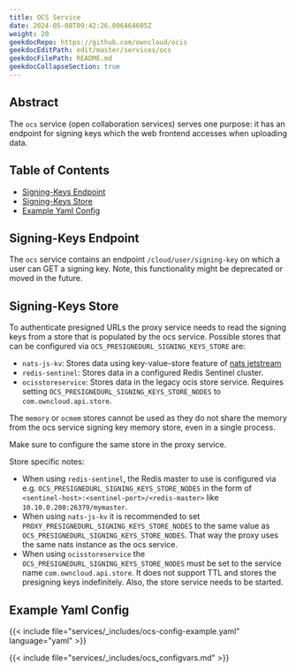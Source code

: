 ```yaml
---
title: OCS Service
date: 2024-05-08T09:42:26.096464605Z
weight: 20
geekdocRepo: https://github.com/owncloud/ocis
geekdocEditPath: edit/master/services/ocs
geekdocFilePath: README.md
geekdocCollapseSection: true
---
```


<!-- Do not edit this file, it is autogenerated. Edit the service README.md instead -->

## Abstract


The `ocs` service (open collaboration services) serves one purpose: it has an endpoint for signing keys which the web frontend accesses when uploading data.


## Table of Contents

* [Signing-Keys Endpoint](#signing-keys-endpoint)
* [Signing-Keys Store](#signing-keys-store)
* [Example Yaml Config](#example-yaml-config)

## Signing-Keys Endpoint

The `ocs` service contains an endpoint `/cloud/user/signing-key` on which a user can GET a signing key. Note, this functionality might be deprecated or moved in the future.

## Signing-Keys Store

To authenticate presigned URLs the proxy service needs to read the signing keys from a store that is populated by the ocs service.
Possible stores that can be configured via `OCS_PRESIGNEDURL_SIGNING_KEYS_STORE` are:
  -   `nats-js-kv`: Stores data using key-value-store feature of [nats jetstream](https://docs.nats.io/nats-concepts/jetstream/key-value-store)
  -   `redis-sentinel`: Stores data in a configured Redis Sentinel cluster.
  -   `ocisstoreservice`:  Stores data in the legacy ocis store service. Requires setting `OCS_PRESIGNEDURL_SIGNING_KEYS_STORE_NODES` to `com.owncloud.api.store`.

The `memory` or `ocmem` stores cannot be used as they do not share the memory from the ocs service signing key memory store, even in a single process.

Make sure to configure the same store in the proxy service.

Store specific notes:
  -   When using `redis-sentinel`, the Redis master to use is configured via e.g. `OCS_PRESIGNEDURL_SIGNING_KEYS_STORE_NODES` in the form of `<sentinel-host>:<sentinel-port>/<redis-master>` like `10.10.0.200:26379/mymaster`.
  -   When using `nats-js-kv` it is recommended to set `PROXY_PRESIGNEDURL_SIGNING_KEYS_STORE_NODES` to the same value as `OCS_PRESIGNEDURL_SIGNING_KEYS_STORE_NODES`. That way the proxy uses the same nats instance as the ocs service.
  -   When using `ocisstoreservice` the `OCS_PRESIGNEDURL_SIGNING_KEYS_STORE_NODES` must be set to the service name `com.owncloud.api.store`. It does not support TTL and stores the presigning keys indefinitely. Also, the store service needs to be started.
## Example Yaml Config
{{< include file="services/_includes/ocs-config-example.yaml"  language="yaml" >}}

{{< include file="services/_includes/ocs_configvars.md" >}}

